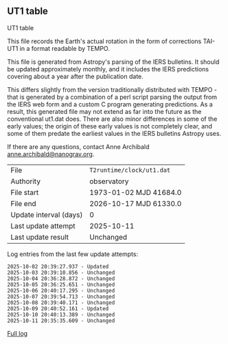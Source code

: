 
## UT1 table

UT1 table

This file records the Earth's actual rotation in the form of
corrections TAI-UT1 in a format readable by TEMPO.

This file is generated from Astropy's parsing of the IERS
bulletins. It should be updated approximately monthly, and it
includes the IERS predictions covering about a year after the
publication date.

This differs slightly from the version traditionally distributed
with TEMPO - that is generated by a combination of a perl script
parsing the output from the IERS web form and a custom C program
generating predictions. As a result, this generated file may not
extend as far into the future as the conventional ut1.dat does.
There are also minor differences in some of the early values; the
origin of these early values is not completely clear, and some of
them predate the earliest values in the IERS bulletins Astropy uses.

If there are any questions, contact Anne Archibald
<anne.archibald@nanograv.org>.

|     |     |
|:--- |:--- |
| File | `T2runtime/clock/ut1.dat` |
| Authority | observatory |
| File start | 1973-01-02 MJD 41684.0 |
| File end | 2026-10-17 MJD 61330.0 |
| Update interval (days) | 0 |
| Last update attempt | 2025-10-11 |
| Last update result | Unchanged |

Log entries from the last few update attempts:
```
2025-10-02 20:39:27.937 - Updated
2025-10-03 20:39:10.856 - Unchanged
2025-10-04 20:36:28.872 - Unchanged
2025-10-05 20:36:25.651 - Unchanged
2025-10-06 20:40:17.295 - Unchanged
2025-10-07 20:39:54.713 - Unchanged
2025-10-08 20:39:40.171 - Unchanged
2025-10-09 20:40:52.161 - Updated
2025-10-10 20:40:13.389 - Unchanged
2025-10-11 20:35:35.609 - Unchanged
```
[Full log](https://raw.githubusercontent.com/ipta/pulsar-clock-corrections/main/log/T2runtime/clock/ut1.dat.log)

